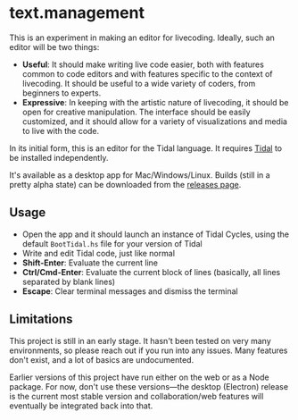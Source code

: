 # text.management

This is an experiment in making an editor for livecoding. Ideally, such an editor will be two things:

- **Useful**: It should make writing live code easier, both with features common to code editors and with features specific to the context of livecoding. It should be useful to a wide variety of coders, from beginners to experts.
- **Expressive**: In keeping with the artistic nature of livecoding, it should be open for creative manipulation. The interface should be easily customized, and it should allow for a variety of visualizations and media to live with the code.

In its initial form, this is an editor for the Tidal language. It requires [Tidal](https://tidalcycles.org/) to be installed independently.

It's available as a desktop app for Mac/Windows/Linux. Builds (still in a pretty alpha state) can be downloaded from the [releases page](https://github.com/mindofmatthew/text.management/releases).

## Usage

- Open the app and it should launch an instance of Tidal Cycles, using the default `BootTidal.hs` file for your version of Tidal
- Write and edit Tidal code, just like normal
- **Shift-Enter**: Evaluate the current line
- **Ctrl/Cmd-Enter**: Evaluate the current block of lines (basically, all lines separated by blank lines)
- **Escape**: Clear terminal messages and dismiss the terminal

## Limitations

This project is still in an early stage. It hasn't been tested on very many environments, so please reach out if you run into any issues. Many features don't exist, and a lot of basics are undocumented.

Earlier versions of this project have run either on the web or as a Node package. For now, don't use these versions&mdash;the desktop (Electron) release is the current most stable version and collaboration/web features will eventually be integrated back into that.

